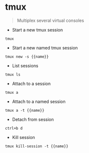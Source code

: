 # tmux

> Multiplex several virtual consoles

- Start a new tmux session

`tmux`

- Start a new named tmux session

`tmux new -s {{name}}`

- List sessions

`tmux ls`

- Attach to a session

`tmux a`

- Attach to a named session

`tmux a -t {{name}}`

- Detach from session

`ctrl+b d`

- Kill session

`tmux kill-session -t {{name}}`
